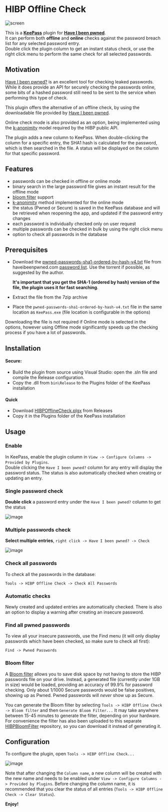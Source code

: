 # HIBP Offline Check

![screen](https://user-images.githubusercontent.com/981184/37559417-71ac2bc4-2a2e-11e8-8e3d-5877d9d7a999.png)

This is a __[KeePass](https://keepass.info/)__ plugin for __[Have I been pwned](https://haveibeenpwned.com/)__.    
It can perform both __offline__ and __online__ checks against the password breach list for any selected password entry.    
Double click the plugin column to get an instant status check, or use the right click menu to perform the same check for all selected passwords.

## Motivation

[Have I been pwned?](https://haveibeenpwned.com/) is an excellent tool for checking leaked passwords.
While it does provide an API for securely checking the passwords online, some bits of a hashed password still need to be sent to the service when performing this type of check.

This plugin offers the alternative of an offline check, by using the downloadable file provided by [Have I been pwned](https://haveibeenpwned.com/).    

Online check mode is also provided as an option, being implemented using the [k-anonimity](https://haveibeenpwned.com/API/v2#SearchingPwnedPasswordsByRange) model required by the HIBP public API.

The plugin adds a new column to KeePass. When double-clicking the column for a specific entry, the SHA1 hash is calculated for the password, which is then searched in the file. A status will be displayed on the column for that specific password.

## Features

- passwords can be checked in offline or online mode
- binary search in the large password file gives an instant result for the offline mode
- [bloom filter](https://en.wikipedia.org/wiki/Bloom_filter) support
- [k-anonimity](https://haveibeenpwned.com/API/v2#SearchingPwnedPasswordsByRange) method implemented for the online mode
- the status (Pwned or Secure) is saved in the KeePass database and will be retrieved when reopening the app, and updated if the password entry changes
- each password is individually checked only on user request
- multiple passwords can be checked in bulk by using the right click menu
- option to check all passwords in the database

## Prerequisites

- Download the [pwned-passwords-sha1-ordered-by-hash-v4.txt](https://haveibeenpwned.com/Passwords) file from 
haveibeenpwned.com [password list](https://haveibeenpwned.com/Passwords). Use the torrent if possible, as suggested by the author.

    __It's important that you get the SHA-1 (ordered by hash) version of the file, the plugin uses it for fast searching__.
- Extract the file from the 7zip archive
- Place the `pwned-passwords-sha1-ordered-by-hash-v4.txt` file in the same location as `KeePass.exe` (file location is configurable in the options)

Downloading the file is not required if Online mode is selected in the options, however using Offline mode significantly speeds up the checking process if you have a lot of passwords. 

## Installation

#### Secure:

- Build the plugin from source using Visual Studio: open the .sln file and compile the Release configuration.
- Copy the .dll from `bin\Release` to the Plugins folder of the KeePass installation

#### Quick

- Download [HIBPOfflineCheck.plgx](https://github.com/mihaifm/HIBPOfflineCheck/releases/latest) from Releases
- Copy it in the Plugins folder of the KeePass installation

## Usage

### Enable

In KeePass, enable the plugin column in `View -> Configure Columns -> Provided by Plugins`.     
Double clicking the `Have I been pwned?` column for any entry will display the password status. The status is also automatically checked when creating or updating an entry.

### Single password check

__Double click__ a password entry under the `Have I been pwned?` column to get the status

![image](https://user-images.githubusercontent.com/981184/46235975-6ce7d700-c385-11e8-9a1e-2d473d825ba1.png)    
    
### Multiple passwords check

__Select multiple entries__, `right click -> Have I been pwned? -> Check`
    
![image](https://user-images.githubusercontent.com/981184/64819685-86465b00-d5b7-11e9-8e81-e95b31acbfd7.png)
        
### Check all passwords 

To check all the passwords in the database:    

`Tools -> HIBP Offline Check -> Check All Passwords`

### Automatic checks

Newly created and updated entries are automatically checked. There is also an option to display a warning after creating an insecure password. 

### Find all pwned passwords

To view all your insecure passwords, use the Find menu (it will only display passwords which have been checked, so make sure to check all first):

`Find -> Pwned Passwords`

### Bloom filter

A [Bloom filter](https://en.wikipedia.org/wiki/Bloom_filter) allows you to save disk space by not having to store the HIBP passwords file on your drive. Instead, a generated file (currently under 1GB in size) would be loaded, providing an accuracy of 99.9% for password checking. Only about 1/1000 Secure passwords would be false positives, showing up as Pwned. Pwned passwords will *never* show up as Secure.

You can generate the Bloom filter by selecting `Tools -> HIBP Offline Check -> Bloom filter` and then `Generate Bloom Filter...`
It may take anywhere between 15-45 minutes to generate the filter, depending on your hardware. For convenience the filter has also been uploaded to this separate [HIBPBloomFilter](https://github.com/mihaifm/HIBPBloomFilter) repository, so you can download it instead of generating it.

## Configuration

To configure the plugin, open `Tools -> HIBP Offline Check...`

![image](https://user-images.githubusercontent.com/981184/60772001-3307e600-a0f8-11e9-83f6-ae7dcc65ce71.png)

Note that after changing the `Column name`, a new column will be created with the new name and needs to be enabled under `View -> Configure Columns -> Provided by Plugins`. Before changing the column name, it is recommended that you clear the status of all entries (`Tools -> HIBP Offline Check -> Clear Status`).

**Enjoy!**

